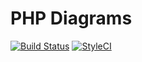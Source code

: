 PHP Diagrams
==================

[![Build Status](https://travis-ci.org/dantleech/php-diagrams.svg?branch=master)](https://travis-ci.org/dantleech/php-diagrams)
[![StyleCI](https://styleci.io/repos/<repo-id>/shield)](https://styleci.io/repos/<repo-id>)
